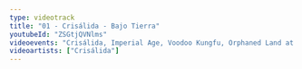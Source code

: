 ```yaml
---
type: videotrack
title: "01 - Crisálida - Bajo Tierra"
youtubeId: "ZSGtjQVNlms"
videoevents: "Crisálida, Imperial Age, Voodoo Kungfu, Orphaned Land at Baroeg"
videoartists: ["Crisálida"]
---
```

